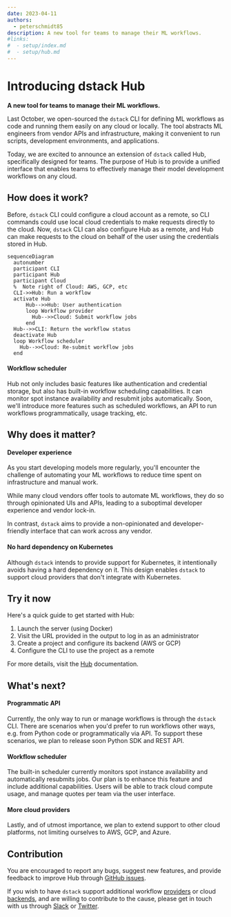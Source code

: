 ```yaml
---
date: 2023-04-11
authors:
  - peterschmidt85
description: A new tool for teams to manage their ML workflows.
#links:
#  - setup/index.md
#  - setup/hub.md
---
```


# Introducing dstack Hub

__A new tool for teams to manage their ML workflows.__

Last October, we open-sourced the `dstack` CLI for defining ML workflows as code and running them easily on any cloud or
locally. The tool abstracts ML engineers from vendor APIs and infrastructure, making it convenient to run scripts,
development environments, and applications.

<!-- more -->

Today, we are excited to announce an extension of `dstack` called Hub, specifically designed for teams. The purpose of Hub
is to provide a unified interface that enables teams to effectively manage their model development workflows on any
cloud.

## How does it work?

Before, `dstack` CLI could configure a cloud account as a remote, so CLI commands could use local cloud credentials to
make requests directly to the cloud. Now, `dstack` CLI can also configure Hub as a remote, and Hub can make requests to
the cloud on behalf of the user using the credentials stored in Hub.

```mermaid
sequenceDiagram
  autonumber
  participant CLI
  participant Hub
  participant Cloud
  %  Note right of Cloud: AWS, GCP, etc
  CLI->>Hub: Run a workflow
  activate Hub
      Hub-->>Hub: User authentication
      loop Workflow provider
        Hub-->>Cloud: Submit workflow jobs
      end
  Hub-->>CLI: Return the workflow status
  deactivate Hub
  loop Workflow scheduler
    Hub-->>Cloud: Re-submit workflow jobs
  end
```

#### Workflow scheduler

Hub not only includes basic features like authentication and credential storage, but also has built-in workflow
scheduling capabilities. It can monitor spot instance availability and resubmit jobs automatically. Soon, we'll
introduce more features such as scheduled workflows, an API to run workflows programmatically, 
usage tracking, etc.

## Why does it matter?

#### Developer experience

As you start developing models more regularly, you'll encounter the challenge of automating your ML workflows to reduce
time spent on infrastructure and manual work.

While many cloud vendors offer tools to automate ML workflows, they do so through opinionated UIs and APIs, leading to a
suboptimal developer experience and vendor lock-in.

In contrast, `dstack` aims to provide a non-opinionated and developer-friendly interface that can work across any 
vendor.

#### No hard dependency on Kubernetes

Although `dstack` intends to provide support for Kubernetes, it intentionally avoids having a hard dependency on it. This
design enables `dstack` to support cloud providers that don't integrate with Kubernetes.

## Try it now

Here's a quick guide to get started with Hub:

1. Launch the server (using Docker)
2. Visit the URL provided in the output to log in as an administrator
3. Create a project and configure its backend (AWS or GCP)
4. Configure the CLI to use the project as a remote

For more details, visit the [Hub](../../setup/hub.md) documentation. 

## What's next?

#### Programmatic API

Currently, the only way to run or manage workflows is through the `dstack` CLI. There are scenarios when you'd prefer to run
workflows other ways, e.g. from Python code or programmatically via API. To support these scenarios, we plan to release soon
Python SDK and REST API.

#### Workflow scheduler

The built-in scheduler currently monitors spot instance availability and automatically resubmits jobs. Our plan is to
enhance this feature and include additional capabilities. Users will be able to track cloud compute usage, and manage
quotes per team via the user interface.

[//]: # (#### User interface)

[//]: # (Furthermore, the user interface will continue to evolve, ultimately providing the same functionality as the CLI.)

#### More cloud providers

Lastly, and of utmost importance, we plan to extend support to other cloud platforms, not limiting ourselves to AWS,
GCP, and Azure.

## Contribution

You are encouraged to report any bugs, suggest new features, and provide feedback to improve Hub
through [GitHub issues](https://github.com/dstackai/dstack/issues/new/choose).

If you wish to have `dstack` support additional workflow [providers](../../usage/providers.md) or
cloud [backends](../../setup/index.md#configure-a-remote),
and are willing to contribute to the cause, please get in touch with us
through [Slack](https://join.slack.com/t/dstackai/shared_invite/zt-xdnsytie-D4qU9BvJP8vkbkHXdi6clQ)
or [Twitter](https://twitter.com/dstackai).
